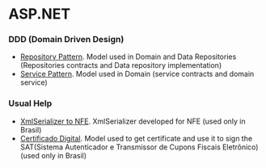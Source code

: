 # ASP.NET

### DDD (Domain Driven Design)
  - [Repository Pattern](https://gist.github.com/lucasselliach/b83ee0d3615b5fa567e7). Model used in Domain and Data Repositories (Repositories contracts and Data repository implementation)
  - [Service Pattern](https://gist.github.com/lucasselliach/d29385373f4a056768a9). Model used in Domain (service contracts and domain service)
 
### Usual Help 
  - [XmlSerializer to NFE](https://gist.github.com/lucasselliach/8541815c22a3ee62e8b3). XmlSerializer developed for NFE (used only in Brasil)
  - [Certificado Digital](https://gist.github.com/lucasselliach/d251392ff58f324468af). Model used to get certificate and use it to sign the SAT(Sistema Autenticador e Transmissor de Cupons Fiscais Eletrônico)(used only in Brasil)
 
 
